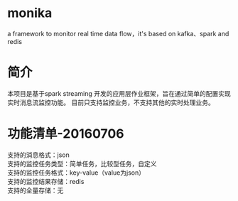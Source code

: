 # monika
a framework to monitor real time data flow，it's based on kafka、spark and redis
# 简介
本项目是基于spark streaming 开发的应用层作业框架，旨在通过简单的配置实现实时消息流监控功能。
目前只支持监控业务，不支持其他的实时处理业务。
# 功能清单-20160706
支持的消息格式：json <br>
支持的监控任务类型：简单任务，比较型任务，自定义<br>
支持的监控任务格式：key-value（value为json） <br>
支持的监控结果存储：redis <br>
支持的全量存储：无 <br>
